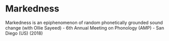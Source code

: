 # Markedness
Markedness is an epiphenomenon of random phonetically grounded sound change (with Ollie Sayeed) - 6th Annual Meeting on Phonology (AMP) - San Diego (US) (2018)
